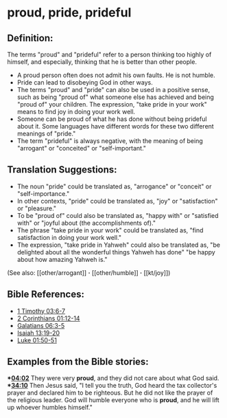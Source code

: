 # proud, pride, prideful #

## Definition: ##

The terms "proud" and "prideful" refer to a person thinking too highly of himself, and especially, thinking that he is better than other people.

* A proud person often does not admit his own faults. He is not humble.
* Pride can lead to disobeying God in other ways.
* The terms "proud" and "pride" can also be used in a positive sense, such as being "proud of" what someone else has achieved and being "proud of" your children. The expression, "take pride in your work" means to find joy in doing your work well.
* Someone can be proud of what he has done without being prideful about it. Some languages have different words for these two different meanings of "pride."
* The term "prideful" is always negative, with the meaning of being "arrogant" or "conceited" or "self-important."

## Translation Suggestions: ###

* The noun "pride" could be translated as, "arrogance" or "conceit" or "self-importance."
* In other contexts, "pride" could be translated as, "joy" or "satisfaction" or "pleasure."
* To be "proud of" could also be translated as, "happy with" or "satisfied with" or "joyful about (the accomplishments of)."
* The phrase "take pride in your work" could be translated as, "find satisfaction in doing your work well."
* The expression, "take pride in Yahweh" could also be translated as, "be delighted about all the wonderful things Yahweh has done" "be happy about how amazing Yahweh is."

(See also: [[other/arrogant]] **·** [[other/humble]] **·** [[kt/joy]])

## Bible References: ##

* [1 Timothy 03:6-7](en/tn/1ti/help/03/06)
* [2 Corinthians 01:12-14](en/tn/2co/help/01/12)
* [Galatians 06:3-5](en/tn/gal/help/06/03)
* [Isaiah 13:19-20](en/tn/isa/help/13/19)
* [Luke 01:50-51](en/tn/luk/help/01/50)

## Examples from the Bible stories: ##

  __*[04:02](en/tn/obs/help/04/02)__ They were very __proud__, and they did not care about what God said.
  __*[34:10](en/tn/obs/help/34/10)__ Then Jesus said, "I tell you the truth, God heard the tax collector's prayer and declared him to be righteous. But he did not like the prayer of the religious leader. God will humble everyone who is __proud__, and he will lift up whoever humbles himself."